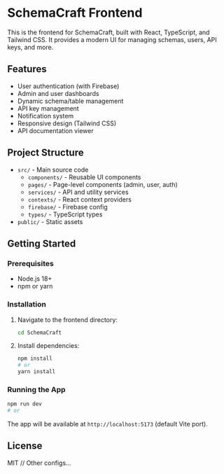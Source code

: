 
# SchemaCraft Frontend

This is the frontend for SchemaCraft, built with React, TypeScript, and Tailwind CSS. It provides a modern UI for managing schemas, users, API keys, and more.

## Features
- User authentication (with Firebase)
- Admin and user dashboards
- Dynamic schema/table management
- API key management
- Notification system
- Responsive design (Tailwind CSS)
- API documentation viewer

## Project Structure
- `src/` - Main source code
  - `components/` - Reusable UI components
  - `pages/` - Page-level components (admin, user, auth)
  - `services/` - API and utility services
  - `contexts/` - React context providers
  - `firebase/` - Firebase config
  - `types/` - TypeScript types
- `public/` - Static assets

## Getting Started

### Prerequisites
- Node.js 18+
- npm or yarn

### Installation
1. Navigate to the frontend directory:
   ```bash
   cd SchemaCraft
   ```
2. Install dependencies:
   ```bash
   npm install
   # or
   yarn install
   ```

### Running the App
```bash
npm run dev
# or

```

The app will be available at `http://localhost:5173` (default Vite port).

## License
MIT
      // Other configs...
